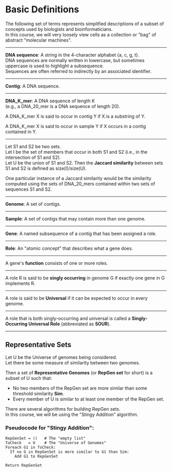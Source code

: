 # Basic Definitions

The following set of terms represents simplified
descriptions of a subset of concepts used by biologists
and bioinformaticians.  
In this course, we will very loosely view cells as a
collection or "bag" of abstract "molecular machines".

---

**DNA sequence**: A string in the 4-character alphabet
{a, c, g, t}.  
DNA sequences are normally written in lowercase, but
sometimes uppercase is used to highlight a subsequence.  
Sequences are often referred to indirectly by an
associated identifier.

---

**Contig**: A DNA sequence.

---

**DNA_K_mer**: A DNA sequence of length K  
(e.g., a DNA_20_mer is a DNA sequence of length 20).

A DNA_K_mer X is said to occur in contig Y if X is a
substring of Y.

A DNA_K_mer X is said to occur in sample Y if X occurs
in a contig contained in Y.

---

Let S1 and S2 be two sets.  
Let I be the set of members that occur in both S1 and S2
(i.e., in the intersection of S1 and S2).  
Let U be the union of S1 and S2. Then the **Jaccard
similarity** between sets S1 and S2 is defined as
size(I)/size(U).  

One particular instance of a Jaccard similarity would be
the similarity computed using the sets of DNA_20_mers
contained within two sets of sequences S1 and S2.

---

**Genome**: A set of contigs.

---

**Sample**: A set of contigs that may contain more than
one genome.

---

**Gene**: A named subsequence of a contig that has been
assigned a role.

---

**Role**: An "atomic concept" that describes what a gene
does.

---

A gene's **function** consists of one or more roles.

---

A role R is said to be **singly occurring** in genome G
if exactly one gene in G implements R.

---

A role is said to be **Universal** if it can be expected
to occur in every genome.

---

A role that is both singly-occurring and universal is
called a **Singly-Occurring Universal Role** (abbreviated
as **SOUR**).

---

## Representative Sets

Let U be the Universe of genomes being considered.  
Let there be some measure of similarity between two
genomes.  

Then a set of **Representative Genomes** (or **RepGen
set** for short) is a subset of U such that:

- No two members of the RepGen set are more similar than
  some threshold similarity **Sim**.
- Every member of U is similar to at least one member of
  the RepGen set.

There are several algorithms for building RepGen sets.  
In this course, we will be using the "Stingy Addition"
algorithm.  

### Pseudocode for "Stingy Addition":

```plaintext
RepGenSet = ()   # The "empty list"
ToCheck   = U    # The "Universe of Genomes"
Foreach G1 in ToCheck:
  If no G in RepGenSet is more similar to G1 than Sim:
    Add G1 to RepGenSet
        	
Return RepGenSet
```